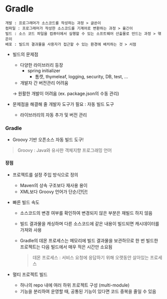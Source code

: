 # Gradle

```
개발 : 프로그래머가 소스코드를 작성하는 과정 > 글쓴이
컴파일 : 프로그래머가 작성한 소스코드를 기계어로 변환하는 과정 > 옮긴이
빌드 : 소스 코드 파일을 컴퓨터에서 실행할 수 있는 소프트웨어 산출물로 만드는 과정 > 엮은이
배포 : 빌드의 결과물을 사용자가 접근할 수 있는 환경에 배치하는 것 > 서점
```

- 빌드의 문제점

  - 다양한 라이브러리 등장
    - spring initializer
      - 톰캣, thymeleaf, logging, security, DB, test, ...
  - 개발자 간 버전관리 어려움

  → 원활한 개발이 어려움 (ex. package.json의 수동 관리)

  

- 문제점을 해결해 줄 개발자 도구가 필요 : 자동 빌드 도구
  - 라이브러리의 자동 추가 및 버전 관리



### Gradle

- Groovy 기반 오픈소스 자동 빌드 도구!

> Groovy : Java와 유사한 객체지향 프로그래밍 언어

#### 장점

- 프로젝트를 설정 주입 방식으로 정의
  - Maven의 상속 구조보다 재사용 용이
  - XML보다 Groovy 언어가 단순/간단[!](https://mvnrepository.com/artifact/mysql/mysql-connector-java/8.0.23)
  
- 빠른 빌드 속도
  - 소스코드의 변경 여부를 확인하여 변경되지 않은 부분은 재빌드 하지 않음

  - 빌드 결과물을 캐싱하며 다른 소스코드에 같은 내용이 빌드되면 캐시데이터를 가져와 사용

  - Gradle의 데몬 프로세스는 메모리에 빌드 결과물을 보관하므로 한 번 빌드한 프로젝트는 다음 빌드에서 매우 적은 시간만 소요됨

    > 데몬 프로세스 : 서비스 요청에 응답하기 위해 오랫동안 살아있는 프로세스

- 멀티 프로젝트 빌드

  - 하나의 repo 내에 여러 하위 프로젝트 구성 (multi-module)
  - 기능을 분리하여 운영할 때, 공통된 기능이 있다면 코드 중복을 줄일 수 있음

